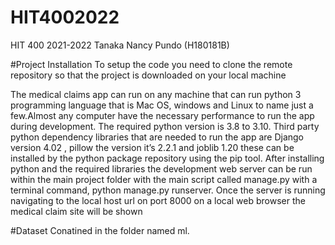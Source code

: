 # HIT4002022
HIT 400 2021-2022 Tanaka Nancy Pundo (H180181B)

#Project Installation
To setup the code you need to clone the remote repository so that the project is downloaded on your local machine

The medical claims app can run on any machine that can run python 3 programming language that is Mac OS, windows and Linux to name just a few.Almost any computer have the necessary performance to run the app during development. The required python version is 3.8 to 3.10. Third party python dependency libraries that are needed to run the app are Django version 4.02 , pillow the version it’s 2.2.1 and joblib 1.20 these can be installed by the python package repository using the pip tool.
After installing python and the required libraries the development web server can be run within the main project folder with the main script called manage.py with a terminal command, python manage.py runserver. Once the server is running navigating to the local host url on port 8000 on a local web browser the medical claim site will be shown

#Dataset
Conatined in the folder named ml.





